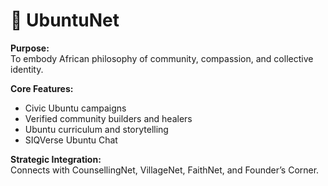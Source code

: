 # 🤝 UbuntuNet

**Purpose:**  
To embody African philosophy of community, compassion, and collective identity.

**Core Features:**
- Civic Ubuntu campaigns
- Verified community builders and healers
- Ubuntu curriculum and storytelling
- SIQVerse Ubuntu Chat

**Strategic Integration:**  
Connects with CounsellingNet, VillageNet, FaithNet, and Founder’s Corner.
